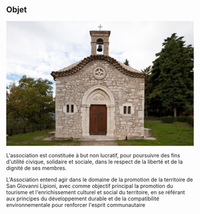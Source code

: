 ## Objet

![Image of SGL](/masonry/1/b4e8cca7-36bd-461a-80af-cd4f6da1fef5.jpg)

L'association est constituée à but non lucratif, pour poursuivre des fins d'utilité civique, solidaire et sociale, dans
le respect de la liberté et de la dignité de ses membres.

L'Association entend agir dans le domaine de la promotion de la territoire de San Giovanni Lipioni, avec comme objectif
principal la promotion du tourisme et l'enrichissement culturel et social du territoire, en se référant aux principes du
développement durable et de la compatibilité environnementale pour renforcer l'esprit communautaire
